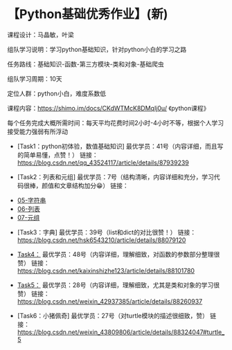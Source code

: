 # 【Python基础优秀作业】(新)

课程设计：马晶敏，叶梁

组队学习说明：学习python基础知识，针对python小白的学习之路

任务路线：基础知识-函数-第三方模块-类和对象-基础爬虫

组队学习周期：10天

定位人群：python小白，难度系数低

课程内容：https://shimo.im/docs/CKdWTMcK8DMqIj0u/ 《python课程》

每个任务完成大概所需时间：每天平均花费时间2小时-4小时不等，根据个人学习接受能力强弱有所浮动

* [Task1：python初体验，数值基础知识]
最优学员：41号（内容详细，而且写的简单易懂，点赞！）
链接：https://blog.csdn.net/qq_43524117/article/details/87939239
 
* [Task2：列表和元组]
最优学员：7号（结构清晰，内容详细和充分，学习代码很棒，颜值和文章结构加分😁）
链接：
- [05-字符串](https://www.cnblogs.com/chay/articles/10449585.html)
- [06-列表](https://www.cnblogs.com/chay/articles/10455712.html)
- [07-元组 ](https://www.cnblogs.com/chay/articles/10455796.html)
 
* [Task3：字典]
最优学员：39号（list和dict的对比很赞！）
链接：https://blog.csdn.net/hsk6543210/article/details/88079120

* [Task4：](函数)
最优学员：48号（内容详细，理解细致，对函数的参数部分整理很赞）
链接：https://blog.csdn.net/kaixinshizhe123/article/details/88101780

* [Task5：](类和对象)
最优学员：28号（内容详细，理解细致，尤其是类和对象的学习很赞） 
链接：https://blog.csdn.net/weixin_42937385/article/details/88260937

* [Task6：小猪佩奇]
最优学员：27号（对turtle模块的描述很细致，赞）
链接：https://blog.csdn.net/weixin_43809806/article/details/88324047#turtle_5      
